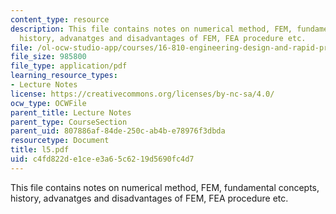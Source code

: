 ```yaml
---
content_type: resource
description: This file contains notes on numerical method, FEM, fundamental concepts,
  history, advanatges and disadvantages of FEM, FEA procedure etc.
file: /ol-ocw-studio-app/courses/16-810-engineering-design-and-rapid-prototyping-january-iap-2005/c4fd822de1cee3a65c6219d5690fc4d7_l5.pdf
file_size: 985800
file_type: application/pdf
learning_resource_types:
- Lecture Notes
license: https://creativecommons.org/licenses/by-nc-sa/4.0/
ocw_type: OCWFile
parent_title: Lecture Notes
parent_type: CourseSection
parent_uid: 807886af-84de-250c-ab4b-e78976f3dbda
resourcetype: Document
title: l5.pdf
uid: c4fd822d-e1ce-e3a6-5c62-19d5690fc4d7
---
```

This file contains notes on numerical method, FEM, fundamental concepts, history, advanatges and disadvantages of FEM, FEA procedure etc.